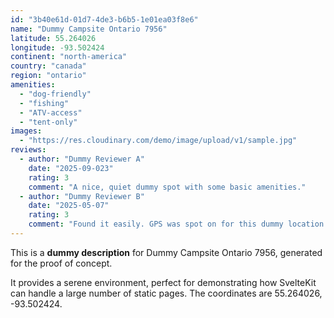 ```yaml
---
id: "3b40e61d-01d7-4de3-b6b5-1e01ea03f8e6"
name: "Dummy Campsite Ontario 7956"
latitude: 55.264026
longitude: -93.502424
continent: "north-america"
country: "canada"
region: "ontario"
amenities:
  - "dog-friendly"
  - "fishing"
  - "ATV-access"
  - "tent-only"
images:
  - "https://res.cloudinary.com/demo/image/upload/v1/sample.jpg"
reviews:
  - author: "Dummy Reviewer A"
    date: "2025-09-023"
    rating: 3
    comment: "A nice, quiet dummy spot with some basic amenities."
  - author: "Dummy Reviewer B"
    date: "2025-05-07"
    rating: 3
    comment: "Found it easily. GPS was spot on for this dummy location."
---
```


This is a **dummy description** for Dummy Campsite Ontario 7956, generated for the proof of concept.

It provides a serene environment, perfect for demonstrating how SvelteKit can handle a large number of static pages. The coordinates are 55.264026, -93.502424.
